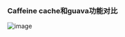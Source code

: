 ### Caffeine cache和guava功能对比
![image](https://user-images.githubusercontent.com/55612309/113369905-15cb7e80-9395-11eb-9f81-e3ca336c28bf.png)

### 
